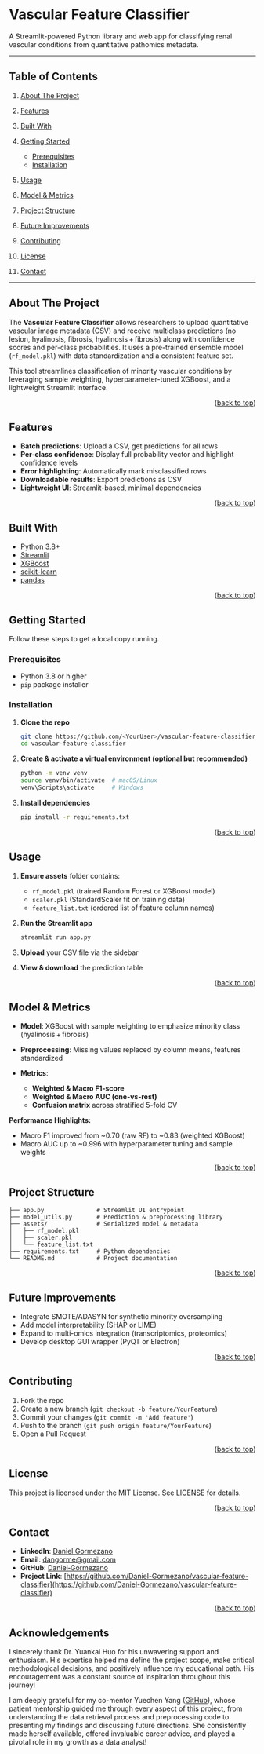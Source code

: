 # Vascular Feature Classifier

<a id="readme-top"></a>

A Streamlit-powered Python library and web app for classifying renal vascular conditions from quantitative pathomics metadata.

---

## Table of Contents

1. [About The Project](#about-the-project)
2. [Features](#features)
3. [Built With](#built-with)
4. [Getting Started](#getting-started)

   * [Prerequisites](#prerequisites)
   * [Installation](#installation)
5. [Usage](#usage)
6. [Model & Metrics](#model--metrics)
7. [Project Structure](#project-structure)
8. [Future Improvements](#future-improvements)
9. [Contributing](#contributing)
10. [License](#license)
11. [Contact](#contact)

---

## About The Project

The **Vascular Feature Classifier** allows researchers to upload quantitative vascular image metadata (CSV) and receive multiclass predictions (no lesion, hyalinosis, fibrosis, hyalinosis + fibrosis) along with confidence scores and per-class probabilities. It uses a pre-trained ensemble model (`rf_model.pkl`) with data standardization and a consistent feature set.

This tool streamlines classification of minority vascular conditions by leveraging sample weighting, hyperparameter-tuned XGBoost, and a lightweight Streamlit interface.

<p align="right">(<a href="#readme-top">back to top</a>)</p>

## Features

* **Batch predictions**: Upload a CSV, get predictions for all rows
* **Per-class confidence**: Display full probability vector and highlight confidence levels
* **Error highlighting**: Automatically mark misclassified rows
* **Downloadable results**: Export predictions as CSV
* **Lightweight UI**: Streamlit-based, minimal dependencies

<p align="right">(<a href="#readme-top">back to top</a>)</p>

## Built With

* [Python 3.8+](https://www.python.org/)
* [Streamlit](https://streamlit.io/)
* [XGBoost](https://xgboost.readthedocs.io/)
* [scikit-learn](https://scikit-learn.org/)
* [pandas](https://pandas.pydata.org/)

<p align="right">(<a href="#readme-top">back to top</a>)</p>

## Getting Started

Follow these steps to get a local copy running.

### Prerequisites

* Python 3.8 or higher
* `pip` package installer

### Installation

1. **Clone the repo**

   ```bash
   git clone https://github.com/<YourUser>/vascular-feature-classifier.git
   cd vascular-feature-classifier
   ```
2. **Create & activate a virtual environment (optional but recommended)**

   ```bash
   python -m venv venv
   source venv/bin/activate  # macOS/Linux
   venv\Scripts\activate     # Windows
   ```
3. **Install dependencies**

   ```bash
   pip install -r requirements.txt
   ```

<p align="right">(<a href="#readme-top">back to top</a>)</p>

## Usage

1. **Ensure assets** folder contains:

   * `rf_model.pkl` (trained Random Forest or XGBoost model)
   * `scaler.pkl` (StandardScaler fit on training data)
   * `feature_list.txt` (ordered list of feature column names)
2. **Run the Streamlit app**

   ```bash
   streamlit run app.py
   ```
3. **Upload** your CSV file via the sidebar
4. **View & download** the prediction table

<p align="right">(<a href="#readme-top">back to top</a>)</p>

## Model & Metrics

* **Model**: XGBoost with sample weighting to emphasize minority class (hyalinosis + fibrosis)
* **Preprocessing**: Missing values replaced by column means, features standardized
* **Metrics**:

  * **Weighted & Macro F1-score**
  * **Weighted & Macro AUC (one-vs-rest)**
  * **Confusion matrix** across stratified 5-fold CV

**Performance Highlights:**

* Macro F1 improved from \~0.70 (raw RF) to \~0.83 (weighted XGBoost)
* Macro AUC up to \~0.996 with hyperparameter tuning and sample weights

<p align="right">(<a href="#readme-top">back to top</a>)</p>

## Project Structure

```
├── app.py               # Streamlit UI entrypoint
├── model_utils.py       # Prediction & preprocessing library
├── assets/              # Serialized model & metadata
│   ├── rf_model.pkl
│   ├── scaler.pkl
│   └── feature_list.txt
├── requirements.txt     # Python dependencies
└── README.md            # Project documentation
```

<p align="right">(<a href="#readme-top">back to top</a>)</p>

## Future Improvements

* Integrate SMOTE/ADASYN for synthetic minority oversampling
* Add model interpretability (SHAP or LIME)
* Expand to multi-omics integration (transcriptomics, proteomics)
* Develop desktop GUI wrapper (PyQT or Electron)

<p align="right">(<a href="#readme-top">back to top</a>)</p>

## Contributing

1. Fork the repo
2. Create a new branch (`git checkout -b feature/YourFeature`)
3. Commit your changes (`git commit -m 'Add feature'`)
4. Push to the branch (`git push origin feature/YourFeature`)
5. Open a Pull Request

<p align="right">(<a href="#readme-top">back to top</a>)</p>

## License

This project is licensed under the MIT License. See [LICENSE](LICENSE) for details.

<p align="right">(<a href="#readme-top">back to top</a>)</p>

## Contact

* **LinkedIn**: [Daniel Gormezano](https://www.linkedin.com/in/dgormezano/)
* **Email**: [dangorme@gmail.com](mailto:dangorme@gmail.com)
* **GitHub**: [Daniel‐Gormezano](https://github.com/dgormezano)
* **Project Link**: [https://github.com/Daniel-Gormezano/vascular-feature-classifier](https://github.com/Daniel-Gormezano/vascular-feature-classifier)

<p align="right">(<a href="#readme-top">back to top</a>)</p>


## Acknowledgements

I sincerely thank Dr. Yuankai Huo for his unwavering support and enthusiasm. His expertise helped me define the project scope, make critical methodological decisions, and positively influence my educational path. His encouragement was a constant source of inspiration throughout this journey!

I am deeply grateful for my co-mentor Yuechen Yang ([GitHub](https://github.com/yuechen-yang)), whose patient mentorship guided me through every aspect of this project, from understanding the data retrieval process and preprocessing code to presenting my findings and discussing future directions. She consistently made herself available, offered invaluable career advice, and played a pivotal role in my growth as a data analyst!


